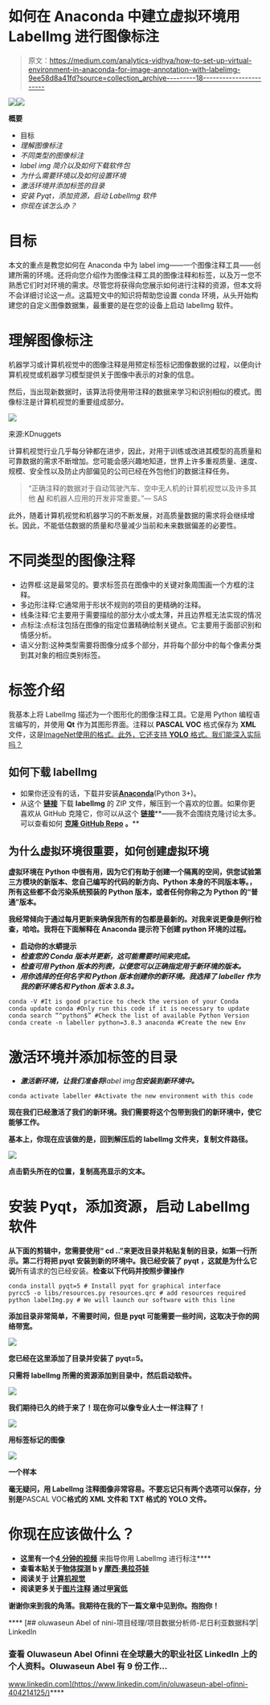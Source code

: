 # 如何在 Anaconda 中建立虚拟环境用 LabelImg 进行图像标注

> 原文：<https://medium.com/analytics-vidhya/how-to-set-up-virtual-environment-in-anaconda-for-image-annotation-with-labelimg-9ee58d8a41fd?source=collection_archive---------18----------------------->

![](img/aa946aa313df18b5a14fbbca9350b55c.png)![](img/44bb46dd9e1a941f6695baa98e6af4b8.png)

**概要**

*   目标
*   *理解图像标注*
*   *不同类型的图像标注*
*   *label img 简介以及如何下载软件包*
*   *为什么需要环境以及如何设置环境*
*   *激活环境并添加标签的目录*
*   *安装 Pyqt，添加资源，启动 LabelImg 软件*
*   *你现在该怎么办？*

# **目标**

本文的重点是教您如何在 Anaconda 中为 label img——一个图像注释工具——创建所需的环境。还将向您介绍作为图像注释工具的图像注释和标签，以及万一您不熟悉它们时对环境的需求。尽管您将获得向您展示如何进行注释的资源，但本文将不会详细讨论这一点。这篇短文中的知识将帮助您设置 conda 环境，从头开始构建您的自定义图像数据集，最重要的是在您的设备上启动 labelImg 软件。

# **理解图像标注**

机器学习或计算机视觉中的图像注释是用预定标签标记图像数据的过程，以便向计算机视觉或机器学习模型提供关于图像中表示的对象的信息。

然后，当出现新数据时，该算法将使用带注释的数据来学习和识别相似的模式。图像标注是计算机视觉的重要组成部分。

![](img/5424e72f0a9e20cf96ba393bfc5ad8d6.png)

来源:KDnuggets

计算机视觉行业几乎每分钟都在进步，因此，对用于训练或改进其模型的高质量和可靠数据的需求不断增加。您可能会感兴趣地知道，世界上许多重视质量、速度、规模、安全性以及防止内部偏见的公司已经在外包他们的数据注释任务。

> “正确注释的数据对于自动驾驶汽车、空中无人机的计算机视觉以及许多其他 [AI](https://www.therobotreport.com/category/design-development/ai-cognition/) 和机器人应用的开发非常重要。”— SAS

此外，随着计算机视觉和机器学习的不断发展，对高质量数据的需求将会继续增长。因此，不能低估数据的质量和尽量减少当前和未来数据偏差的必要性。

# 不同类型的图像注释

*   边界框:这是最常见的。要求标签员在图像中的关键对象周围画一个方框的注释。
*   多边形注释:它通常用于形状不规则的项目的更精确的注释。
*   线条注释:它主要用于需要描绘的部分太小或太薄，并且边界框无法实现的情况
*   点标注:点标注包括在图像的指定位置精确绘制关键点。它主要用于面部识别和情感分析。
*   语义分割:这种类型需要将图像分成多个部分，并将每个部分中的每个像素分类到其对象的相应类别标签。

# 标签介绍

我基本上将 LabelImg 描述为一个图形化的图像注释工具。它是用 Python 编程语言编写的，并使用 **Qt** 作为其图形界面。注释以 **PASCAL VOC** 格式保存为 **XML** 文件，这是[ImageNet使用的格式。此外，它还支持 **YOLO** 格式。我们能深入实际吗？](http://www.image-net.org/)

## **如何下载 labelImg**

*   如果你还没有的话，下载并安装[**Anaconda**](https://www.anaconda.com/download/#download)(Python 3+)。
*   从这个 [**链接**](https://github.com/tzutalin/labelImg/archive/master.zip) 下载 **labelImg** 的 ZIP 文件，解压到一个喜欢的位置。如果你更喜欢从 GitHub 克隆它，你可以从这个 [**链接**](https://github.com/tzutalin/labelImg.git)**——我不会围绕克隆讨论太多。可以查看如何 [**克隆 GitHub Repo**](https://git-scm.com/book/en/v2/Git-Basics-Working-with-Remotes) **。****

## ****为什么虚拟环境很重要，如何创建虚拟环境****

**虚拟环境在 Python 中很有用，因为它们有助于创建一个隔离的空间，供您试验第三方模块的新版本、您自己编写的代码的新方向、Python 本身的不同版本等。，所有这些都不会污染系统预装的 Python 版本，或者任何你称之为 Python 的“普通”版本。**

**我经常倾向于通过每月更新来确保我所有的包都是最新的。对我来说更像是例行检查，哈哈。我将在下面解释在 Anaconda 提示符下创建 python 环境的过程。**

*   **启动你的水蟒提示**
*   ***检查您的 Conda 版本并更新，这可能需要时间来完成。***
*   ***检查可用 Python 版本的列表，以便您可以正确指定用于新环境的版本。***
*   ***用你选择的任何名字和 Python 版本创建你的新环境。我选择了* ***labeller*** *作为我的新环境名和 Python 版本 3.8.3。***

```
conda -V #It is good practice to check the version of your Conda
conda update conda #Only run this code if it is necessary to update
conda search “^python$” #Check the list of available Python Version
conda create -n labeller python=3.8.3 anaconda #Create the new Env
```

# ****激活环境并添加标签的目录****

*   ***激活新环境，让我们准备将****label img****包安装到新环境中。***

```
conda activate labeller #Activate the new environment with this code
```

**现在我们已经激活了我们的新环境。我们需要将这个包带到我们的新环境中，使它能够工作。**

**基本上，你现在应该做的是，回到解压后的 **labelImg** 文件夹，复制文件路径。**

**![](img/85705543aec9fac26b5a4d0ca32c4d49.png)**

****点击箭头所在的位置，复制高亮显示的文本。****

# ****安装 Pyqt，添加资源，启动 LabelImg 软件****

**从下面的剪辑中，您需要使用“ **cd** ..”来更改目录并粘贴复制的目录，如第一行所示。第二行将把 pyqt 安装到新的环境中。我已经安装了 **pyqt** ，这就是为什么它说**所有请求的包已经安装。**检查以下代码并按照步骤操作**

```
conda install pyqt=5 # Install pyqt for graphical interface
pyrcc5 -o libs/resources.py resources.qrc # add resources required
python labelImg.py # We will launch our software with this line
```

**添加目录非常简单，不需要时间，但是 pyqt 可能需要一些时间，这取决于你的网络带宽。**

**![](img/0a8224d73acede238c38fedc5c4e8d69.png)**

**您已经在这里添加了目录并安装了 pyqt=5。**

**只需将 labelImg 所需的资源添加到目录中，然后启动软件。**

**![](img/be9fabfa525ac7ae15c97b3bf4ce8729.png)**

**我们期待已久的终于来了！现在你可以像专业人士一样注释了！**

**![](img/c51dddab7420a229e555e5436815ba34.png)**

**用标签标记的图像**

**![](img/12bec71cfddcd1265c18c8c66c7ad390.png)**

****一个样本****

**毫无疑问，用 LabelImg 注释图像非常容易。不要忘记只有两个选项可以保存，分别是**PASCAL VOC**格式的 XML 文件和 **TXT** 格式的 YOLO 文件。**

# **你现在应该做什么？**

*   **这里有一个**[**4 分钟的视频**](https://www.youtube.com/watch?v=VsZvT69Ssbs) 来指导你用 LabelImg 进行标注****
*   ****查看本贴关于[**物体探测**](/deepquestai/object-detection-training-preparing-your-custom-dataset-6248679f0d1d) **b** y [摩西·奥拉芬娃](https://medium.com/u/93711d5c7c5?source=post_page-----9ee58d8a41fd--------------------------------)****
*   ****阅读关于 [**计算机视觉**](https://www.sas.com/en_us/insights/analytics/computer-vision.html)****
*   ****阅读更多关于[**图片注释**](/supahands-techblog/what-is-image-annotation-caf4107601b7) 通过[甲寅低](https://medium.com/u/79ce6a0c33e7?source=post_page-----9ee58d8a41fd--------------------------------)****

****谢谢你来到我的角落。我期待在我的下一篇文章中见到你。抱抱你！****

****[](https://www.linkedin.com/in/oluwaseun-abel-ofinni-404214125/) [## oluwaseun Abel of nini-项目经理/项目数据分析师-尼日利亚数据科学| LinkedIn

### 查看 Oluwaseun Abel Ofinni 在全球最大的职业社区 LinkedIn 上的个人资料。Oluwaseun Abel 有 9 份工作…

www.linkedin.com](https://www.linkedin.com/in/oluwaseun-abel-ofinni-404214125/)****